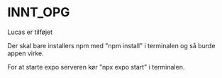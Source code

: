 # INNT_OPG

Lucas er tilføjet

Der skal bare installers npm med "npm install" i terminalen og så burde appen virke.

For at starte expo serveren kør "npx expo start" i terminalen.